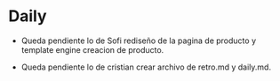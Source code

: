 # Daily

- Queda pendiente lo de Sofi rediseño de la pagina de producto y template engine creacion de producto.

- Queda pendiente lo de cristian crear archivo de retro.md y daily.md.